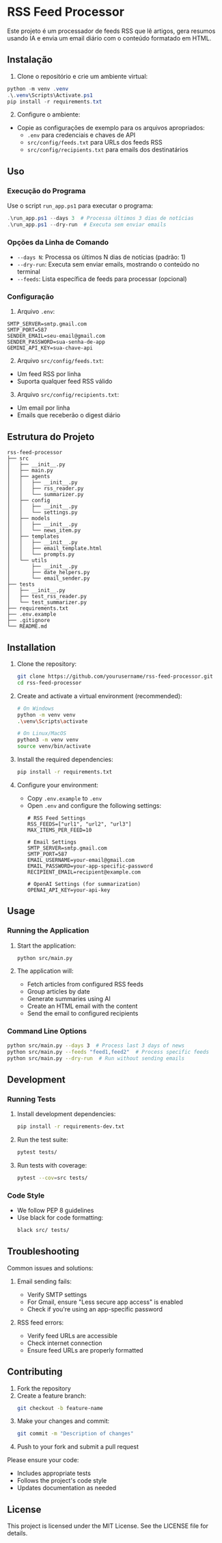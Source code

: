 # RSS Feed Processor

Este projeto é um processador de feeds RSS que lê artigos, gera resumos usando IA e envia um email diário com o conteúdo formatado em HTML.

## Instalação

1. Clone o repositório e crie um ambiente virtual:
```powershell
python -m venv .venv
.\.venv\Scripts\Activate.ps1
pip install -r requirements.txt
```

2. Configure o ambiente:
- Copie as configurações de exemplo para os arquivos apropriados:
  - `.env` para credenciais e chaves de API
  - `src/config/feeds.txt` para URLs dos feeds RSS
  - `src/config/recipients.txt` para emails dos destinatários

## Uso

### Execução do Programa

Use o script `run_app.ps1` para executar o programa:

```powershell
.\run_app.ps1 --days 3  # Processa últimos 3 dias de notícias
.\run_app.ps1 --dry-run  # Executa sem enviar emails
```

### Opções da Linha de Comando

- `--days N`: Processa os últimos N dias de notícias (padrão: 1)
- `--dry-run`: Executa sem enviar emails, mostrando o conteúdo no terminal
- `--feeds`: Lista específica de feeds para processar (opcional)

### Configuração

1. Arquivo `.env`:
```plaintext
SMTP_SERVER=smtp.gmail.com
SMTP_PORT=587
SENDER_EMAIL=seu-email@gmail.com
SENDER_PASSWORD=sua-senha-de-app
GEMINI_API_KEY=sua-chave-api
```

2. Arquivo `src/config/feeds.txt`:
- Um feed RSS por linha
- Suporta qualquer feed RSS válido

3. Arquivo `src/config/recipients.txt`:
- Um email por linha
- Emails que receberão o digest diário

## Estrutura do Projeto

```
rss-feed-processor
├── src
│   ├── __init__.py
│   ├── main.py
│   ├── agents
│   │   ├── __init__.py
│   │   ├── rss_reader.py
│   │   └── summarizer.py
│   ├── config
│   │   ├── __init__.py
│   │   └── settings.py
│   ├── models
│   │   ├── __init__.py
│   │   └── news_item.py
│   ├── templates
│   │   ├── __init__.py
│   │   ├── email_template.html
│   │   └── prompts.py
│   └── utils
│       ├── __init__.py
│       ├── date_helpers.py
│       └── email_sender.py
├── tests
│   ├── __init__.py
│   ├── test_rss_reader.py
│   └── test_summarizer.py
├── requirements.txt
├── .env.example
├── .gitignore
└── README.md
```

## Installation

1. Clone the repository:
   ```bash
   git clone https://github.com/yourusername/rss-feed-processor.git
   cd rss-feed-processor
   ```

2. Create and activate a virtual environment (recommended):
   ```bash
   # On Windows
   python -m venv venv
   .\venv\Scripts\activate

   # On Linux/MacOS
   python3 -m venv venv
   source venv/bin/activate
   ```

3. Install the required dependencies:
   ```bash
   pip install -r requirements.txt
   ```

4. Configure your environment:
   - Copy `.env.example` to `.env`
   - Open `.env` and configure the following settings:
     ```
     # RSS Feed Settings
     RSS_FEEDS=["url1", "url2", "url3"]
     MAX_ITEMS_PER_FEED=10

     # Email Settings
     SMTP_SERVER=smtp.gmail.com
     SMTP_PORT=587
     EMAIL_USERNAME=your-email@gmail.com
     EMAIL_PASSWORD=your-app-specific-password
     RECIPIENT_EMAIL=recipient@example.com

     # OpenAI Settings (for summarization)
     OPENAI_API_KEY=your-api-key
     ```

## Usage

### Running the Application

1. Start the application:
   ```bash
   python src/main.py
   ```

2. The application will:
   - Fetch articles from configured RSS feeds
   - Group articles by date
   - Generate summaries using AI
   - Create an HTML email with the content
   - Send the email to configured recipients

### Command Line Options

```bash
python src/main.py --days 3  # Process last 3 days of news
python src/main.py --feeds "feed1,feed2"  # Process specific feeds
python src/main.py --dry-run  # Run without sending emails
```

## Development

### Running Tests

1. Install development dependencies:
   ```bash
   pip install -r requirements-dev.txt
   ```

2. Run the test suite:
   ```bash
   pytest tests/
   ```

3. Run tests with coverage:
   ```bash
   pytest --cov=src tests/
   ```

### Code Style

- We follow PEP 8 guidelines
- Use black for code formatting:
  ```bash
  black src/ tests/
  ```

## Troubleshooting

Common issues and solutions:

1. Email sending fails:
   - Verify SMTP settings
   - For Gmail, ensure "Less secure app access" is enabled
   - Check if you're using an app-specific password

2. RSS feed errors:
   - Verify feed URLs are accessible
   - Check internet connection
   - Ensure feed URLs are properly formatted

## Contributing

1. Fork the repository
2. Create a feature branch:
   ```bash
   git checkout -b feature-name
   ```
3. Make your changes and commit:
   ```bash
   git commit -m "Description of changes"
   ```
4. Push to your fork and submit a pull request

Please ensure your code:
- Includes appropriate tests
- Follows the project's code style
- Updates documentation as needed

## License

This project is licensed under the MIT License. See the LICENSE file for details.